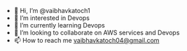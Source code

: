 - 👋 Hi, I’m @vaibhavkatoch1
- 👀 I’m interested in Devops
- 🌱 I’m currently learning Devops
- 💞️ I’m looking to collaborate on AWS services and Devops
- 📫 How to reach me vaibhavkatoch04@gmail.com

<!---
vaibhavkatoch1/vaibhavkatoch1 is a ✨ special ✨ repository because its `README.md` (this file) appears on your GitHub profile.
You can click the Preview link to take a look at your changes.
--->
